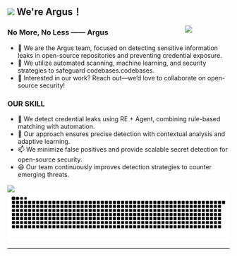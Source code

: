 <!--
**xingerazi/xingerazi** is a ✨ _special_ ✨ repository because its `README.md` (this file) appears on your GitHub profile.

Here are some ideas to get you started:

- 🔭 I’m currently working on ...
- 🌱 I’m currently learning ..
- 👯 I’m looking to collaborate on ...
- 🤔 I’m looking for help with ...
- 💬 Ask me about ...
- 📫 How to reach me: ...
- 😄 Pronouns: ...
- ⚡ Fun fact: ...
-->

## <img src="https://emojis.slackmojis.com/emojis/images/1643514974/10003/catjam.gif?1643514974" width="30"/>  We're Argus！

<div>
  <img align="right" width="20%" src="https://emojis.slackmojis.com/emojis/images/1701760410/79920/santacatq.png?1701760410">
</div>


<h3 align="left">No More, No Less —— Argus</h3>

- 🔭 We are the Argus team, focused on detecting sensitive information leaks in open-source repositories and preventing credential exposure.
- 🌱 We utilize automated scanning, machine learning, and security strategies to safeguard codebases.codebases. 
- 👯 Interested in our work? Reach out—we’d love to collaborate on open-source security!
<h3 align="left">OUR SKILL </h3>

- 🤔 We detect credential leaks using RE + Agent, combining rule-based matching with automation.
- 💬 Our approach ensures precise detection with contextual analysis and adaptive learning.
- 📫 We minimize false positives and provide scalable secret detection for open-source security.
- 😄 Our team continuously improves detection strategies to counter emerging threats.
  
<img align="center" src="https://cardivo.vercel.app/api?name=Argus&description=Argus---no more no less just agents&image=https://avatars.githubusercontent.com/xingerazi&usqp=CAU&backgroundColor=%F6F8FA&github=xingerazi&site=Regards%20by%20xingerazi"/>

<picture>
  <source media="(prefers-color-scheme: dark)" srcset="https://raw.githubusercontent.com/xingerazi/xingerazi/output/github-contribution-grid-snake-dark.svg">
  <source media="(prefers-color-scheme: light)" srcset="https://raw.githubusercontent.com/xingerazi/xingerazi/output/github-contribution-grid-snake.svg">
  <img alt="github contribution grid snake animation" src="https://raw.githubusercontent.com/xingerazi/xingerazi/output/github-contribution-grid-snake.svg">
</picture>

----------------------------------------------------------
